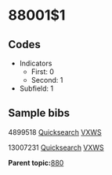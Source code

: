 # 88001$1

## Codes

-   Indicators
    -   First: 0
    -   Second: 1
-   Subfield: 1

## Sample bibs

4899518 [Quicksearch](https://search.library.yale.edu/catalog/4899518) [VXWS](http://prodorbis.library.yale.edu:7014/vxws/GetHoldingsService?bibId=4899518)

13007231 [Quicksearch](https://search.library.yale.edu/catalog/13007231) [VXWS](http://prodorbis.library.yale.edu:7014/vxws/GetHoldingsService?bibId=13007231)

**Parent topic:**[880](../../tags/880/880.md)

